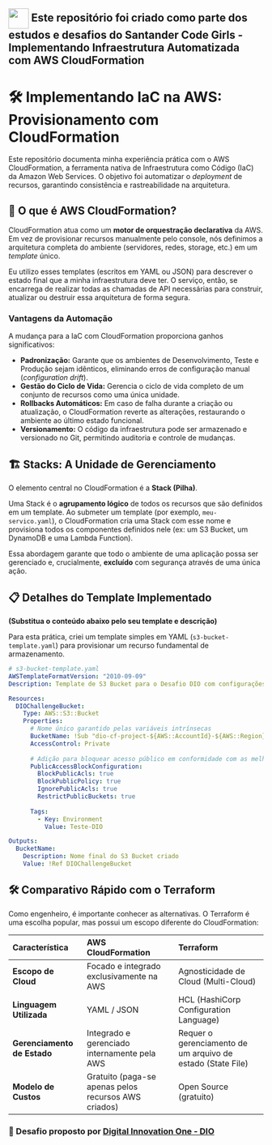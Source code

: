 ## <img align="center" width="40px" src="https://hermes.digitalinnovation.one/assets/diome/logo-minimized.png"> Este repositório foi criado como parte dos estudos e desafios do **Santander Code Girls** - Implementando Infraestrutura Automatizada com AWS CloudFormation
# 🛠️ Implementando IaC na AWS: Provisionamento com CloudFormation

Este repositório documenta minha experiência prática com o AWS CloudFormation, a ferramenta nativa de Infraestrutura como Código (IaC) da Amazon Web Services. O objetivo foi automatizar o *deployment* de recursos, garantindo consistência e rastreabilidade na arquitetura.

## 🧠 O que é AWS CloudFormation?

CloudFormation atua como um **motor de orquestração declarativa** da AWS. Em vez de provisionar recursos manualmente pelo console, nós definimos a arquitetura completa do ambiente (servidores, redes, storage, etc.) em um *template* único.

Eu utilizo esses templates (escritos em YAML ou JSON) para descrever o estado final que a minha infraestrutura deve ter. O serviço, então, se encarrega de realizar todas as chamadas de API necessárias para construir, atualizar ou destruir essa arquitetura de forma segura.

### Vantagens da Automação

A mudança para a IaC com CloudFormation proporciona ganhos significativos:

* **Padronização:** Garante que os ambientes de Desenvolvimento, Teste e Produção sejam idênticos, eliminando erros de configuração manual (*configuration drift*).
* **Gestão do Ciclo de Vida:** Gerencia o ciclo de vida completo de um conjunto de recursos como uma única unidade.
* **Rollbacks Automáticos:** Em caso de falha durante a criação ou atualização, o CloudFormation reverte as alterações, restaurando o ambiente ao último estado funcional.
* **Versionamento:** O código da infraestrutura pode ser armazenado e versionado no Git, permitindo auditoria e controle de mudanças.

## 🏗️ Stacks: A Unidade de Gerenciamento

O elemento central no CloudFormation é a **Stack (Pilha)**.

Uma Stack é o **agrupamento lógico** de todos os recursos que são definidos em um template. Ao submeter um template (por exemplo, `meu-servico.yaml`), o CloudFormation cria uma Stack com esse nome e provisiona todos os componentes definidos nele (ex: um S3 Bucket, um DynamoDB e uma Lambda Function).

Essa abordagem garante que todo o ambiente de uma aplicação possa ser gerenciado e, crucialmente, **excluído** com segurança através de uma única ação.

## 📋 Detalhes do Template Implementado

**(Substitua o conteúdo abaixo pelo seu template e descrição)**

Para esta prática, criei um template simples em YAML (`s3-bucket-template.yaml`) para provisionar um recurso fundamental de armazenamento.

```yaml
# s3-bucket-template.yaml
AWSTemplateFormatVersion: "2010-09-09"
Description: Template de S3 Bucket para o Desafio DIO com configurações de segurança.

Resources:
  DIOChallengeBucket:
    Type: AWS::S3::Bucket
    Properties:
      # Nome único garantido pelas variáveis intrínsecas
      BucketName: !Sub "dio-cf-project-${AWS::AccountId}-${AWS::Region}"
      AccessControl: Private
      
      # Adição para bloquear acesso público em conformidade com as melhores práticas de segurança
      PublicAccessBlockConfiguration:
        BlockPublicAcls: true
        BlockPublicPolicy: true
        IgnorePublicAcls: true
        RestrictPublicBuckets: true
        
      Tags:
        - Key: Environment
          Value: Teste-DIO

Outputs:
  BucketName:
    Description: Nome final do S3 Bucket criado
    Value: !Ref DIOChallengeBucket
```
## 🛠️ Comparativo Rápido com o Terraform

Como engenheiro, é importante conhecer as alternativas. O Terraform é uma escolha popular, mas possui um escopo diferente do CloudFormation:

| Característica | AWS CloudFormation | Terraform |
| :--- | :--- | :--- |
| **Escopo de Cloud** | Focado e integrado exclusivamente na AWS | Agnosticidade de Cloud (Multi-Cloud) |
| **Linguagem Utilizada** | YAML / JSON | HCL (HashiCorp Configuration Language) |
| **Gerenciamento de Estado** | Integrado e gerenciado internamente pela AWS | Requer o gerenciamento de um arquivo de estado (State File) |
| **Modelo de Custos** | Gratuito (paga-se apenas pelos recursos AWS criados) | Open Source (gratuito) |

 ### 🔗 Desafio proposto por [Digital Innovation One - DIO](https://www.dio.me/)
